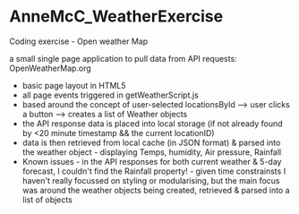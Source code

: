 # AnneMcC_WeatherExercise
Coding exercise - Open weather Map

a small single page application to pull data from API requests: OpenWeatherMap.org

- basic page layout in HTML5
- all page events triggered in getWeatherScript.js
- based around the concept of user-selected locationsById --> user clicks a button --> creates a list of Weather objects
- the API response data is placed into local storage (if not already found by <20 minute timestamp && the current locationID) 
- data is then retrieved from local cache (in JSON format) & parsed into the weather object - displaying Temps, humidity, Air pressure,    Rainfall
- Known issues - in the API responses for both current weather & 5-day forecast, I couldn't find the Rainfall property!
               - given time constrainsts I haven't really focussed on styling or modularising, but the main focus was around the weather objects being created, retrieved & parsed into a list of objects
